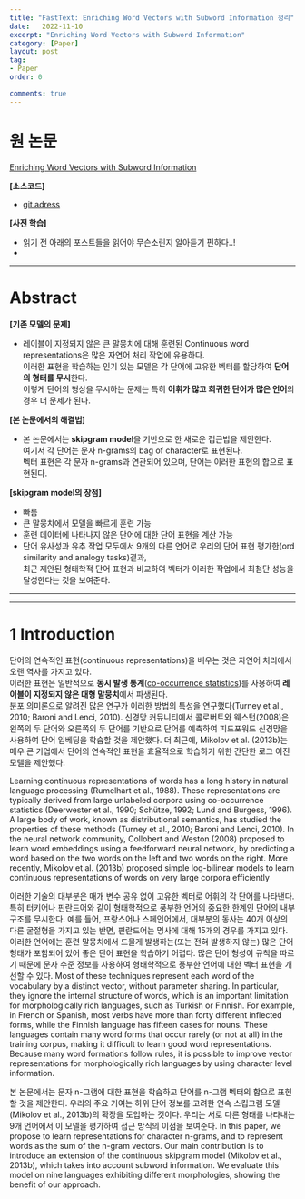 ```yaml
---
title: "FastText: Enriching Word Vectors with Subword Information 정리"
date:   2022-11-10
excerpt: "Enriching Word Vectors with Subword Information"
category: [Paper]
layout: post
tag:
- Paper
order: 0

comments: true
---
```



   
# 원 논문
[Enriching Word Vectors with Subword Information](https://arxiv.org/abs/2112.10508)

**[소스코드]**     
* [git adress](https://github.com/zhang-yu-wei/MTP-CLNN)


**[사전 학습]**
* 읽기 전 아래의 포스트들을 읽어야 무슨소린지 알아듣기 편하다..!   
* 

---

# Abstract
**[기존 모델의 문제]**      
* 레이블이 지정되지 않은 큰 말뭉치에 대해 훈련된 Continuous word representations은 많은 자연어 처리 작업에 유용하다.    
이러한 표현을 학습하는 인기 있는 모델은 각 단어에 고유한 벡터를 할당하여 **단어의 형태를 무시**한다.    
이렇게 단어의 형상을 무시하는 문제는 특히 **어휘가 많고 희귀한 단어가 많은 언어**의 경우 더 문제가 된다.    

**[본 논문에서의 해결법]**      
* 본 논문에서는 **skipgram model**을 기반으로 한 새로운 접근법을 제안한다.     
여기서 각 단어는 문자 n-grams의 bag of character로 표현된다.     
벡터 표현은 각 문자 n-grams과 연관되어 있으며, 단어는 이러한 표현의 합으로 표현된다.     

**[skipgram model의 장점]**      
* 빠름      
* 큰 말뭉치에서 모델을 빠르게 훈련 가능      
* 훈련 데이터에 나타나지 않은 단어에 대한 단어 표현을 계산 가능      
* 단어 유사성과 유추 작업 모두에서 9개의 다른 언어로 우리의 단어 표현 평가한(ord similarity and analogy tasks)결과,          
최근 제안된 형태학적 단어 표현과 비교하여 벡터가 이러한 작업에서 최첨단 성능을 달성한다는 것을 보여준다.    


-----
-----

# 1 Introduction
단어의 연속적인 표현(continuous representations)을 배우는 것은 자연어 처리에서 오랜 역사를 가지고 있다.     
이러한 표현은 일반적으로 **동시 발생 통계**([co-occurrence statistics](https://yerimoh.github.io/DL13/#%EB%8B%A8%EC%96%B4%EC%9D%98-%EB%B6%84%EC%82%B0-%ED%91%9C%ED%98%84))를 사용하여 **레이블이 지정되지 않은 대형 말뭉치**에서 파생된다.   
분포 의미론으로 알려진 많은 연구가 이러한 방법의 특성을 연구했다(Turney et al., 2010; Baroni and Lenci, 2010). 신경망 커뮤니티에서 콜로버트와 웨스턴(2008)은 왼쪽의 두 단어와 오른쪽의 두 단어를 기반으로 단어를 예측하여 피드포워드 신경망을 사용하여 단어 임베딩을 학습할 것을 제안했다. 더 최근에, Mikolov et al. (2013b)는 매우 큰 기업에서 단어의 연속적인 표현을 효율적으로 학습하기 위한 간단한 로그 이진 모델을 제안했다.

Learning continuous representations of words has a long history in natural language processing (Rumelhart et al., 1988). These representations are typically derived from large unlabeled corpora using co-occurrence statistics (Deerwester et al., 1990; Schütze, 1992; Lund and Burgess, 1996). A large body of work, known as distributional semantics, has studied the properties of these methods (Turney et al., 2010; Baroni and Lenci, 2010). In the neural network community, Collobert and Weston (2008) proposed to learn word embeddings using a feedforward neural network, by predicting a word based on the two words on the left and two words on the right. More recently, Mikolov et al. (2013b) proposed simple log-bilinear models to learn continuous representations of words on very large corpora efficiently

이러한 기술의 대부분은 매개 변수 공유 없이 고유한 벡터로 어휘의 각 단어를 나타낸다. 특히 터키어나 핀란드어와 같이 형태학적으로 풍부한 언어의 중요한 한계인 단어의 내부 구조를 무시한다. 예를 들어, 프랑스어나 스페인어에서, 대부분의 동사는 40개 이상의 다른 굴절형을 가지고 있는 반면, 핀란드어는 명사에 대해 15개의 경우를 가지고 있다. 이러한 언어에는 훈련 말뭉치에서 드물게 발생하는(또는 전혀 발생하지 않는) 많은 단어 형태가 포함되어 있어 좋은 단어 표현을 학습하기 어렵다. 많은 단어 형성이 규칙을 따르기 때문에 문자 수준 정보를 사용하여 형태학적으로 풍부한 언어에 대한 벡터 표현을 개선할 수 있다.
Most of these techniques represent each word of the vocabulary by a distinct vector, without parameter sharing. In particular, they ignore the internal structure of words, which is an important limitation for morphologically rich languages, such as Turkish or Finnish. For example, in French or Spanish, most verbs have more than forty different inflected forms, while the Finnish language has fifteen cases for nouns. These languages contain many word forms that occur rarely (or not at all) in the training corpus, making it difficult to learn good word representations. Because many word formations follow rules, it is possible to improve vector representations for morphologically rich languages by using character level information.


본 논문에서는 문자 n-그램에 대한 표현을 학습하고 단어를 n-그램 벡터의 합으로 표현할 것을 제안한다. 우리의 주요 기여는 하위 단어 정보를 고려한 연속 스킵그램 모델(Mikolov et al., 2013b)의 확장을 도입하는 것이다. 우리는 서로 다른 형태를 나타내는 9개 언어에서 이 모델을 평가하여 접근 방식의 이점을 보여준다.
In this paper, we propose to learn representations for character n-grams, and to represent words as the sum of the n-gram vectors. Our main contribution is to introduce an extension of the continuous skipgram model (Mikolov et al., 2013b), which takes into account subword information. We evaluate this model on nine languages exhibiting different morphologies, showing the benefit of our approach.


